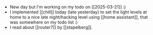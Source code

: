 - New day but I'm working on my todo on [[2025-03-21]] :)
- I implemented [[chill]] today (late yesterday) to set the light levels at home to a nice late night/hacking level using [[home assistant]], that was somewhere on my todo list :)
- I read about [[router7]] by [[stapelberg]].
